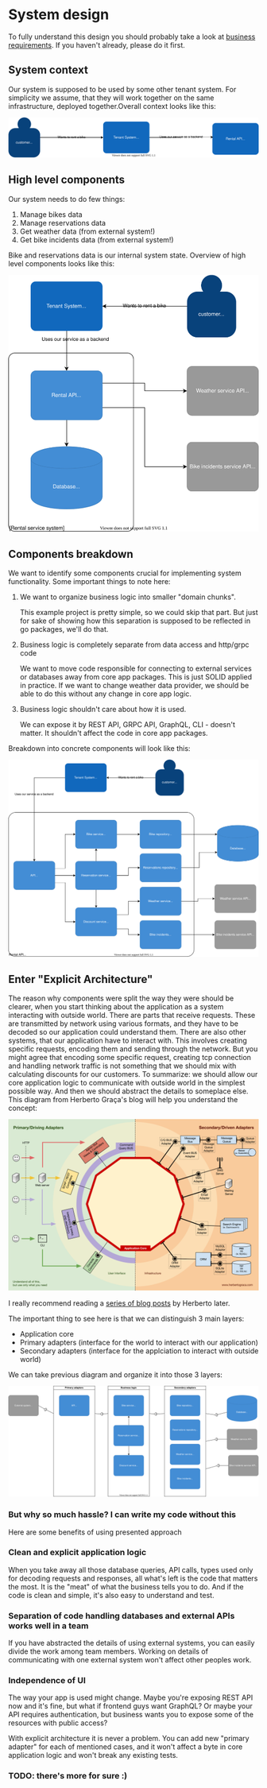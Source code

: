 # System design

To fully understand this design you should probably take a look at [business requirements](/docs/businessrequirements/requirements.md). If you haven't already, please do it first.

## System context

Our system is supposed to be used by some other tenant system. For simplicity we assume, that they will work together on the same infrastructure, deployed together.Overall context looks like this:

![System context](systemcontext.svg)

## High level components

Our system needs to do few things:
1. Manage bikes data
1. Manage reservations data
1. Get weather data (from external system!)
1. Get bike incidents data (from external system!)

Bike and reservations data is our internal system state. Overview of high level components looks like this:

![Containers](containers.svg)

## Components breakdown

We want to identify some components crucial for implementing system functionality. Some important things to note here:

1. We want to organize business logic into smaller "domain chunks". 

   This example project is pretty simple, so we could skip that part. But just for sake of showing how this separation is supposed to be reflected in go packages, we'll do that.

2. Business logic is completely separate from data access and http/grpc code

   We want to move code responsible for connecting to external services or databases away from core app packages. This is just SOLID applied in practice. If we want to change weather data provider, we should be able to do this without any change in core app logic.

3. Business logic shouldn't care about how it is used.
   
   We can expose it by REST API, GRPC API, GraphQL, CLI - doesn't matter. It shouldn't affect the code in core app packages.

Breakdown into concrete components will look like this:

![Components](components.svg)


## Enter "Explicit Architecture"

The reason why components were split the way they were should be clearer, when you start thinking about the application as a system interacting with outside world. There are parts that receive requests. These are transmitted by network using various formats, and they have to be decoded so our application could understand them. There are also other systems, that our application have to interact with. This involves creating specific requests, encoding them and sending through the network. But you might agree that encoding some specific request, creating tcp connection and handling network traffic is not something that we should mix with calculating discounts for our customers. To summarize: we should allow our core application logic to communicate with outside world in the simplest possible way. And then we should abstract the details to someplace else. This diagram from Herberto Graça's blog will help you understand the concept:
 
![Explicit architecture - Herberto Graça](explicit-architecture-hgraca.png)

I really recommend reading a [series of blog posts](https://herbertograca.com/2017/07/03/the-software-architecture-chronicles/) by Herberto later.

The important thing to see here is that we can distinguish 3 main layers:
- Application core
- Primary adapters (interface for the world to interact with our application)
- Secondary adapters (interface for the applciation to interact with outside world) 

We can take previous diagram and organize it into those 3 layers:

![Explicit architecture - our app](cleanarchitecture.svg)

### But why so much hassle? I can write my code without this

Here are some benefits of using presented approach

### Clean and explicit application logic

When you take away all those database queries, API calls, types used only for decoding requests and responses, all what's left is the code that matters the most. It is the "meat" of what the business tells you to do. And if the code is clean and simple, it's also easy to understand and test.

### Separation of code handling databases and external APIs works well in a team

If you have abstracted the details of using external systems, you can easily divide the work among team members. Working on details of communicating with one external system won't affect other peoples work.

### Independence of UI

The way your app is used might change. Maybe you're exposing REST API now and it's fine, but what if frontend guys want GraphQL? Or maybe your API requires authentication, but business wants you to expose some of the resources with public access?

With explicit architecture it is never a problem. You can add new "primary adapter" for each of mentioned cases, and it won't affect a byte in core application logic and won't break any existing tests.

### TODO: there's more for sure :)
